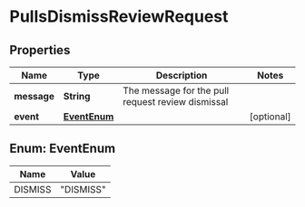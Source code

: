 

# PullsDismissReviewRequest


## Properties

| Name | Type | Description | Notes |
|------------ | ------------- | ------------- | -------------|
|**message** | **String** | The message for the pull request review dismissal |  |
|**event** | [**EventEnum**](#EventEnum) |  |  [optional] |



## Enum: EventEnum

| Name | Value |
|---- | -----|
| DISMISS | &quot;DISMISS&quot; |




